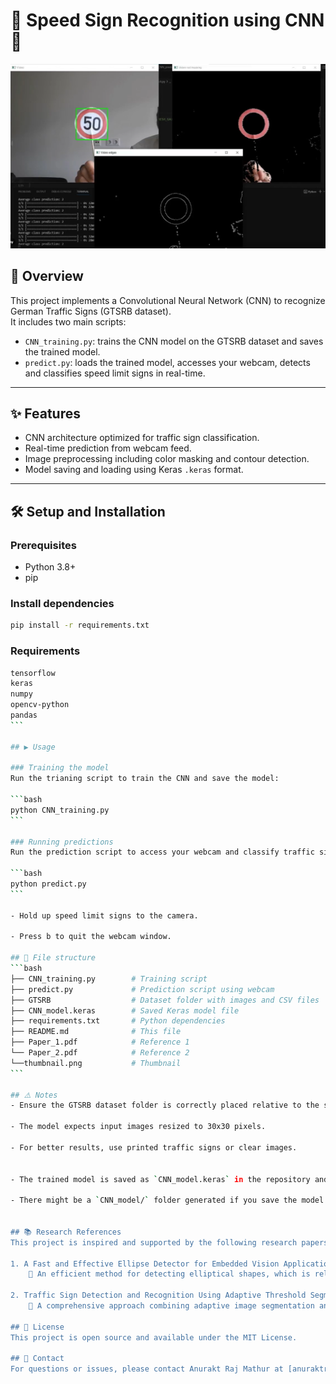 # 🚦 Speed Sign Recognition using CNN 🚗

![Traffic Sign Recognition](./thumbnail.png)

## 👋 Overview

This project implements a Convolutional Neural Network (CNN) to recognize German Traffic Signs (GTSRB dataset).  
It includes two main scripts:

- `CNN_training.py`: trains the CNN model on the GTSRB dataset and saves the trained model.
- `predict.py`: loads the trained model, accesses your webcam, detects and classifies speed limit signs in real-time.

---

## ✨ Features

- CNN architecture optimized for traffic sign classification.
- Real-time prediction from webcam feed.
- Image preprocessing including color masking and contour detection.
- Model saving and loading using Keras `.keras` format.

---

## 🛠️ Setup and Installation

### Prerequisites

- Python 3.8+
- pip

### Install dependencies

```bash
pip install -r requirements.txt
```
### Requirements
````bash
tensorflow
keras
numpy
opencv-python
pandas
```

## ▶️ Usage

### Training the model
Run the trianing script to train the CNN and save the model:

```bash
python CNN_training.py
```

### Running predictions
Run the prediction script to access your webcam and classify traffic signs:

```bash
python predict.py
```

- Hold up speed limit signs to the camera.

- Press b to quit the webcam window.

## 📂 File structure
```bash
├── CNN_training.py        # Training script
├── predict.py             # Prediction script using webcam
├── GTSRB                  # Dataset folder with images and CSV files
├── CNN_model.keras        # Saved Keras model file
├── requirements.txt       # Python dependencies
├── README.md              # This file
├── Paper_1.pdf            # Reference 1
└── Paper_2.pdf            # Reference 2
└──thumbnail.png           # Thumbnail
```

## ⚠️ Notes
- Ensure the GTSRB dataset folder is correctly placed relative to the scripts.

- The model expects input images resized to 30x30 pixels.

- For better results, use printed traffic signs or clear images.


- The trained model is saved as `CNN_model.keras` in the repository and is used for prediction and further training.

- There might be a `CNN_model/` folder generated if you save the model in TensorFlow's SavedModel format. This folder is **not included** in the repo   as it contains multiple files and is not required for running the current scripts.


## 📚 Research References
This project is inspired and supported by the following research papers included in the repository for your reference:

1. A Fast and Effective Ellipse Detector for Embedded Vision Applications
    📝 An efficient method for detecting elliptical shapes, which is relevant for identifying circular traffic signs in real-time systems.

2. Traffic Sign Detection and Recognition Using Adaptive Threshold Segmentation with Fuzzy Neural Network Classification
    📝 A comprehensive approach combining adaptive image segmentation and fuzzy neural networks for accurate traffic sign recognition.

## 📄 License
This project is open source and available under the MIT License.

## 📧 Contact
For questions or issues, please contact Anurakt Raj Mathur at [anuraktrajmathur@gmail.com].